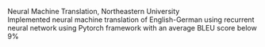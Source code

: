 Neural Machine Translation, Northeastern University  
Implemented neural machine translation of English-German using recurrent neural network using Pytorch framework
with an average BLEU score below 9%
